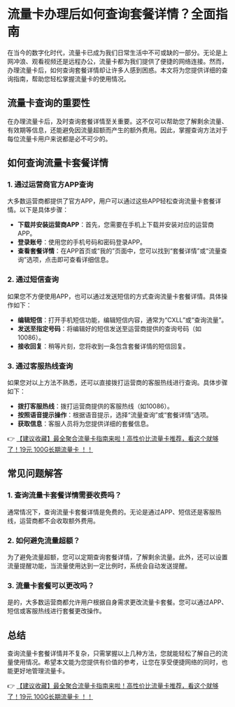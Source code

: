 # 流量卡办理后如何查询套餐详情？全面指南

在当今的数字化时代，流量卡已成为我们日常生活中不可或缺的一部分。无论是上网冲浪、观看视频还是远程办公，流量卡都为我们提供了便捷的网络连接。然而，办理流量卡后，如何查询套餐详情却让许多人感到困惑。本文将为您提供详细的查询指南，帮助您轻松掌握流量卡的使用情况。

## 流量卡查询的重要性

在办理流量卡后，及时查询套餐详情至关重要。这不仅可以帮助您了解剩余流量、有效期等信息，还能避免因流量超额而产生的额外费用。因此，掌握查询方法对于每位流量卡用户来说都是必不可少的。

## 如何查询流量卡套餐详情

### 1. 通过运营商官方APP查询

大多数运营商都提供了官方APP，用户可以通过这些APP轻松查询流量卡套餐详情。以下是具体步骤：

- **下载并安装运营商APP**：首先，您需要在手机上下载并安装对应的运营商APP。
- **登录账号**：使用您的手机号码和密码登录APP。
- **查看套餐详情**：在APP首页或“我的”页面中，您可以找到“套餐详情”或“流量查询”选项，点击即可查看详细信息。

### 2. 通过短信查询

如果您不方便使用APP，也可以通过发送短信的方式查询流量卡套餐详情。具体操作如下：

- **编辑短信**：打开手机短信功能，编辑短信内容，通常为“CXLL”或“查询流量”。
- **发送至指定号码**：将编辑好的短信发送至运营商提供的查询号码（如10086）。
- **接收回复**：稍等片刻，您将收到一条包含套餐详情的短信回复。

### 3. 通过客服热线查询

如果您对以上方法不熟悉，还可以直接拨打运营商的客服热线进行查询。具体步骤如下：

- **拨打客服热线**：拨打运营商提供的客服热线（如10086）。
- **按照语音提示操作**：根据语音提示，选择“流量查询”或“套餐详情”选项。
- **获取信息**：客服人员将为您提供详细的套餐信息。

👉 [【建议收藏】最全聚合流量卡指南来啦！高性价比流量卡推荐，看这个就够了！19元 100G长期流量卡 ！！](https://bit.ly/Liuliangka)

## 常见问题解答

### 1. 查询流量卡套餐详情需要收费吗？

通常情况下，查询流量卡套餐详情是免费的。无论是通过APP、短信还是客服热线，运营商都不会收取额外费用。

### 2. 如何避免流量超额？

为了避免流量超额，您可以定期查询套餐详情，了解剩余流量。此外，还可以设置流量提醒功能，当流量使用达到一定比例时，系统会自动发送提醒。

### 3. 流量卡套餐可以更改吗？

是的，大多数运营商都允许用户根据自身需求更改流量卡套餐。您可以通过APP、短信或客服热线进行套餐更改操作。

## 总结

查询流量卡套餐详情并不复杂，只需掌握以上几种方法，您就能轻松了解自己的流量使用情况。希望本文能为您提供有价值的参考，让您在享受便捷网络的同时，也能更好地管理流量卡。

👉 [【建议收藏】最全聚合流量卡指南来啦！高性价比流量卡推荐，看这个就够了！19元 100G长期流量卡 ！！](https://bit.ly/Liuliangka)